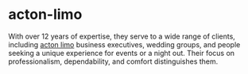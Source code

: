 # acton-limo
With over 12 years of expertise, they serve to a wide range of clients, including [acton limo](https://pearsongtalimo.ca/acton-airport-limousine/) business executives, wedding groups, and people seeking a unique experience for events or a night out. Their focus on professionalism, dependability, and comfort distinguishes them. 
